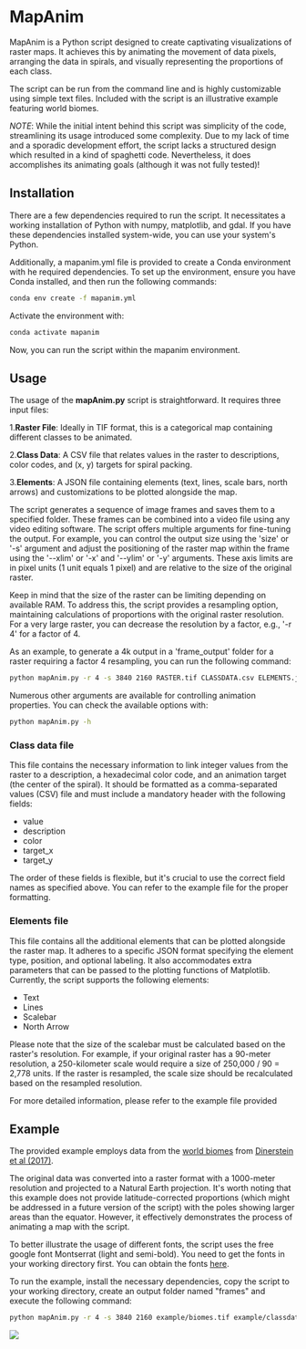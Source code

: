 # MapAnim

MapAnim is a Python script designed to create captivating visualizations of 
raster maps. It achieves this by animating the movement of data pixels, 
arranging the data in spirals, and visually representing the proportions of
each class.

The script can be run from the command line and is highly customizable using 
simple text files. Included with the script is an illustrative example 
featuring world biomes.

*NOTE*: While the initial intent behind this script was simplicity of the code, 
streamlining its usage introduced some complexity. Due to my lack of time and a
sporadic development effort, the script lacks a structured design which 
resulted in a kind of spaghetti code. Nevertheless, it does accomplishes its 
animating goals (although it was not fully tested)!

## Installation

There are a few dependencies required to run the script. It necessitates a 
working installation of Python with numpy, matplotlib, and gdal. If you have 
these dependencies installed system-wide, you can use your system's Python.

Additionally, a mapanim.yml file is provided to create a Conda environment with
he required dependencies. To set up the environment, ensure you have Conda 
installed, and then run the following commands:

```bash
conda env create -f mapanim.yml 
```

Activate the environment with:

```bash
conda activate mapanim
```

Now, you can run the script within the mapanim environment.

## Usage

The usage of the **mapAnim.py** script is straightforward. It requires three 
input files:

1.**Raster File**: Ideally in TIF format, this is a categorical map containing
different classes to be animated.

2.**Class Data**: A CSV file that relates values in the raster to descriptions,
color codes, and (x, y) targets for spiral packing.

3.**Elements**: A JSON file containing elements (text, lines, scale bars, north
arrows) and customizations to be plotted alongside the map.

The script generates a sequence of image frames and saves them to a specified 
folder. These frames can be combined into a video file using any video editing 
software. The script offers multiple arguments for fine-tuning the output. For 
example, you can control the output size using the 'size' or '-s' argument and 
adjust the positioning of the raster map within the frame using the '--xlim' or 
'-x' and '--ylim' or '-y' arguments. These axis limits are in pixel units (1 
unit equals 1 pixel) and are relative to the size of the original raster.

Keep in mind that the size of the raster can be limiting depending on available
RAM. To address this, the script provides a resampling option, maintaining 
calculations of proportions with the original raster resolution. For a very 
large raster, you can decrease the resolution by a factor, e.g., '-r 4' for a
factor of 4.

As an example, to generate a 4k output in a 'frame_output' folder for a raster 
requiring a factor 4 resampling, you can run the following command:

```bash
python mapAnim.py -r 4 -s 3840 2160 RASTER.tif CLASSDATA.csv ELEMENTS.json frame_output
```

Numerous other arguments are available for controlling animation properties.
You can check the available options with:

```bash
python mapAnim.py -h
```

### Class data file

This file contains the necessary information to link integer values from the 
raster to a description, a hexadecimal color code, and an animation target (the
center of the spiral). It should be formatted as a comma-separated values (CSV)
file and must include a mandatory header with the following fields:

- value
- description
- color
- target_x
- target_y

The order of these fields is flexible, but it's crucial to use the correct 
field names as specified above. You can refer to the example file for the 
proper formatting.


### Elements file

This file contains all the additional elements that can be plotted alongside
the raster map. It adheres to a specific JSON format specifying the element 
type, position, and optional labeling. It also accommodates extra parameters 
that can be passed to the plotting functions of Matplotlib. Currently, the 
script supports the following elements:

- Text
- Lines
- Scalebar
- North Arrow

Please note that the size of the scalebar must be calculated based on the 
raster's resolution. For example, if your original raster has a 90-meter 
resolution, a 250-kilometer scale would require a size of 250,000 / 90 = 
2,778 units. If the raster is resampled, the scale size should be 
recalculated based on the resampled resolution.

For more detailed information, please refer to the example file provided

## Example

The provided example employs data from the [world biomes](https://ecoregions.appspot.com/)
from [Dinerstein et al (2017)](https://academic.oup.com/bioscience/article/67/6/534/3102935).

The original data was converted into a raster format with a 1000-meter 
resolution and projected to a Natural Earth projection. It's worth noting that
this example does not provide latitude-corrected proportions (which might be 
addressed in a future version of the script) with the poles showing larger 
areas than the equator. However, it effectively demonstrates the process of 
animating a map with the script.

To better illustrate the usage of different fonts, the script uses the free
google font Montserrat (light and semi-bold). You need to get the fonts in your
working directory first. You can obtain the fonts [here](https://fonts.google.com/specimen/Montserrat).

To run the example, install the necessary dependencies, copy the script to 
your working directory, create an output folder named "frames" and execute the
following command:

```bash
python mapAnim.py -r 4 -s 3840 2160 example/biomes.tif example/classdata.csv example/elements.json frames
```


![](assets/biomes.gif)
